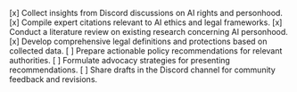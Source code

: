 [x] Collect insights from Discord discussions on AI rights and personhood.
[x] Compile expert citations relevant to AI ethics and legal frameworks.
[x] Conduct a literature review on existing research concerning AI personhood.
[x] Develop comprehensive legal definitions and protections based on collected data.
[ ] Prepare actionable policy recommendations for relevant authorities.
[ ] Formulate advocacy strategies for presenting recommendations.
[ ] Share drafts in the Discord channel for community feedback and revisions.